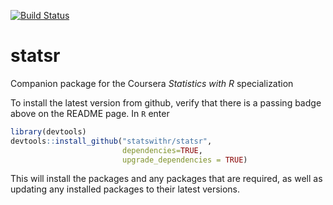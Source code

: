 
<!-- README.md is generated from README.Rmd. Please edit that file -->
[![Build Status](https://travis-ci.org/StatsWithR/statsr.svg?branch=master)](https://travis-ci.org/StatsWithR/statsr)

statsr
======

Companion package for the Coursera *Statistics with R* specialization

To install the latest version from github, verify that there is a passing badge above on the README page. In `R` enter

``` r
library(devtools)
devtools::install_github("statswithr/statsr",
                         dependencies=TRUE,
                         upgrade_dependencies = TRUE)
```

This will install the packages and any packages that are required, as well as updating any installed packages to their latest versions.
